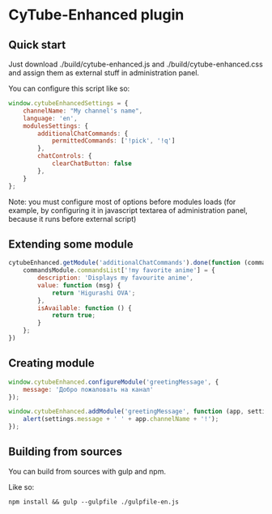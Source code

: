 # CyTube-Enhanced plugin

## Quick start

Just download ./build/cytube-enhanced.js and ./build/cytube-enhanced.css and assign them as external stuff in administration panel.

You can configure this script like so:

```javascript
window.cytubeEnhancedSettings = {
    channelName: "My channel's name",
    language: 'en',
    modulesSettings: {
        additionalChatCommands: {
            permittedCommands: ['!pick', '!q']
        },
        chatControls: {
            clearChatButton: false
        },
    }
};
```

Note: you must configure most of options before modules loads (for example, by configuring it in javascript textarea of administration panel, because it runs before external script)

## Extending some module

```javascript
cytubeEnhanced.getModule('additionalChatCommands').done(function (commandsModule) {
    commandsModule.commandsList['!my favorite anime'] = {
        description: 'Displays my favourite anime',
        value: function (msg) {
            return 'Higurashi OVA';
        },
        isAvailable: function () {
            return true;
        }
    };
})
```

## Creating module

```javascript
window.cytubeEnhanced.configureModule('greetingMessage', {
    message: 'Добро пожаловать на канал'
});

window.cytubeEnhanced.addModule('greetingMessage', function (app, settings) {
    alert(settings.message + ' ' + app.channelName + '!');
});
```

## Building from sources

You can build from sources with gulp and npm.

Like so:

```
npm install && gulp --gulpfile ./gulpfile-en.js
```
